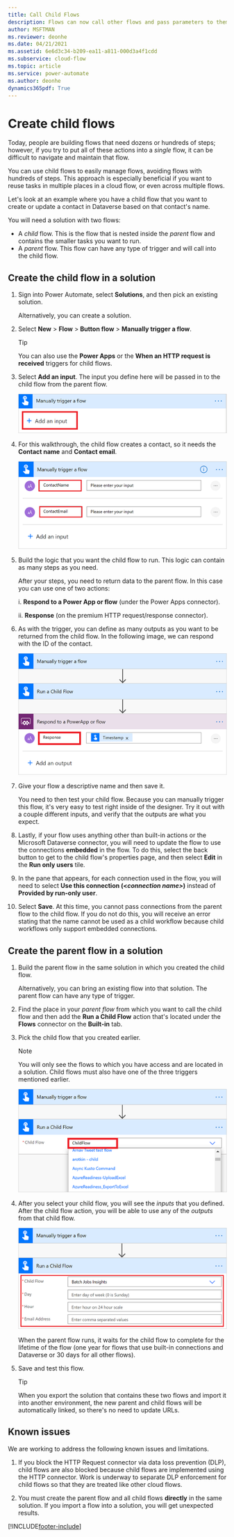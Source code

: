 ```yaml
---
title: Call Child Flows
description: Flows can now call other flows and pass parameters to them.
author: MSFTMAN
ms.reviewer: deonhe
ms.date: 04/21/2021
ms.assetid: 6e6d3c34-b209-ea11-a811-000d3a4f1cdd
ms.subservice: cloud-flow
ms.topic: article
ms.service: power-automate
ms.author: deonhe
dynamics365pdf: True
---
```

# Create child flows

Today, people are building flows that need dozens or hundreds of steps; however, if you try to put all of these actions into a _single_ flow, it can be difficult to navigate and maintain that flow. 

You can use child flows to easily manage flows, avoiding flows with hundreds of steps. This approach is especially beneficial if you want to reuse tasks in multiple places in a cloud flow, or even across multiple flows.

Let's look at an example where you have a child flow that you want to create or update a contact in Dataverse based on that contact's name.

You will need a solution with two flows:
- A *child* flow. This is the flow that is nested inside the *parent* flow and contains the smaller tasks you want to run.
- A *parent* flow. This flow can have any type of trigger and will call into the child flow.

## Create the child flow in a solution

1. Sign into Power Automate, select **Solutions**, and then pick an existing solution. 
   
   Alternatively, you can create a solution. 

1. Select **New** > **Flow** > **Button flow** > **Manually trigger a flow**. 

   >[!TIP]
   >You can also use the **Power Apps** or the  **When an HTTP request is received** triggers for child flows.

1. Select **Add an input**.
   The input you define here will be passed in to the child flow from the parent flow.

    ![The the input that will come from parent flows](./media/call-child-flow/add-trigger-input.png "The the input that will come from parent flows")

1. For this walkthrough, the child flow creates a contact, so it needs the **Contact name** and **Contact email**.

   ![Input for child flow](./media/call-child-flow/input-definition.png "Input for child flow")

1. Build the logic that you want the child flow to run. This logic can contain as many steps as you need. 

   After your steps, you need to return data to the parent flow. In this case you can use one of two actions:

   i. **Respond to a Power App or flow** (under the Power Apps connector).
   
   ii. **Response** (on the premium HTTP request/response connector).

1. As with the trigger, you can define as many outputs as you want to be returned from the child flow. In the following image, we can respond with the ID of the contact.

   ![Child flow response](./media/call-child-flow/response-output.png "Child flow response")

1. Give your flow a descriptive name and then save it. 

   You need to then test your child flow. Because you can manually trigger this flow, it's very easy to test right inside of the designer. Try it out with a couple different inputs, and verify that the outputs are what you expect.

1. Lastly, if your flow uses anything other than built-in actions or the Microsoft Dataverse connector, you will need to update the flow to use the connections **embedded** in the flow. To do this, select the back button to get to the child flow's properties page, and then select **Edit** in the **Run only users** tile.

1. In the pane that appears, for each connection used in the flow, you will need to select **Use this connection (<_connection name>_)** instead of **Provided by run-only user**.

1. Select **Save**. At this time, you cannot pass connections from the parent flow to the child flow. If you do not do this, you will receive an error stating that the name cannot be used as a child workflow because child workflows only support embedded connections.

## Create the parent flow in a solution

1. Build the parent flow in the same solution in which you created the child flow.
   
   Alternatively, you can bring an existing flow into that solution. The parent flow can have any type of trigger.

1. Find the place in your *parent flow* from which you want to call the child flow and then add the **Run a Child Flow** action that's located under the **Flows** connector on the **Built-in** tab.

1. Pick the child flow that you created earlier. 

   >[!NOTE]
   >You will only see the flows to which you have access and are located in a solution. Child flows must also have one of the three triggers mentioned earlier.

   ![Select the child flow to run](./media/call-child-flow/select-child-flow.png "Select the child flow to run")

1. After you select your child flow, you will see the _inputs_ that you defined. After the child flow action, you will be able to use any of the _outputs_ from that child flow.

   ![Inputs](./media/call-child-flow/view-child-flow-input.png "Inputs")

   When the parent flow runs, it waits for the child flow to complete for the lifetime of the flow (one year for flows that use built-in connections and Dataverse or 30 days for all other flows).

1. Save and test this flow. 

   >[!TIP]
   >When you export the solution that contains these two flows and import it into another environment, the new parent and child flows will be automatically linked, so there's no need to update URLs. 
   
## Known issues

We are working to address the following known issues and limitations.

1. If you block the HTTP Request connector via data loss prevention (DLP), child flows are also blocked because child flows are implemented using the HTTP connector. Work is underway to separate DLP enforcement for child flows so that they are treated like other cloud flows.

1. You must create the parent flow and all child flows **directly** in the same solution. If you import a flow into a solution, you will get unexpected results.

[!INCLUDE[footer-include](includes/footer-banner.md)]
